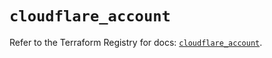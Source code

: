 # `cloudflare_account`

Refer to the Terraform Registry for docs: [`cloudflare_account`](https://registry.terraform.io/providers/cloudflare/cloudflare/4.24.0/docs/resources/account).
